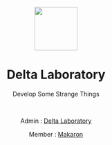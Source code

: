 <p align="center">
<img src="https://i.imgur.com/alITlEi.png" width="100px">
<h1 align="center">Delta Laboratory</h1>
<p align="center">Develop Some Strange Things</p>
<br>
<p align="center">Admin : <a href="https://github.com/DeltaLaboratory">Delta Laboratory</a></p>
<p align="center">Member : <a href="https://github.com/macaron314">Makaron</a></p>
</p>

